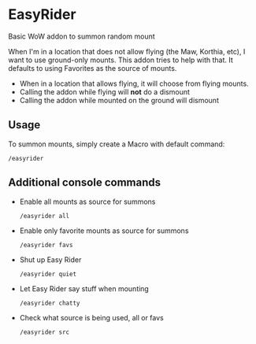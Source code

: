 # EasyRider
Basic WoW addon to summon random mount

When I'm in a location that does not allow flying (the Maw, Korthia, etc), I want to use ground-only mounts.
This addon tries to help with that. It defaults to using Favorites as the source of mounts.

- When in a location that allows flying, it will choose from flying mounts.
- Calling the addon while flying will **not** do a dismount
- Calling the addon while mounted on the ground will dismount

## Usage
To summon mounts, simply create a Macro with default command:

`/easyrider`


## Additional console commands

- Enable all mounts as source for summons
 
  `/easyrider all`

- Enable only favorite mounts as source for summons

  `/easyrider favs`

- Shut up Easy Rider

  `/easyrider quiet`

- Let Easy Rider say stuff when mounting

  `/easyrider chatty`

- Check what source is being used, all or favs

  `/easyrider src`

